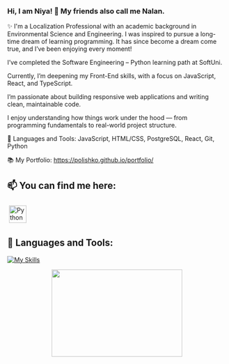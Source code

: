 ### Hi, I am Niya! 👋 My friends also call me Nalan.

✨ I'm a Localization Professional with an academic background in Environmental Science and Engineering.
I was inspired to pursue a long-time dream of learning programming. It has since become a dream come true, and I’ve been enjoying every moment!

I’ve completed the Software Engineering – Python learning path at SoftUni.

Currently, I’m deepening my Front-End skills, with a focus on JavaScript, React, and TypeScript.

I’m passionate about building responsive web applications and writing clean, maintainable code.

I enjoy understanding how things work under the hood — from programming fundamentals to real-world project structure.

🧰 Languages and Tools:
JavaScript, HTML/CSS, PostgreSQL, React, Git, Python

📚 My Portfolio: https://polishko.github.io/portfolio/

## 📫 You can find me here: <p>

<link
  rel="stylesheet"
  href="https://cdn.jsdelivr.net/gh/dheereshagrwal/colored-icons@master/ci.min.css"
/>

 <a href="https://www.linkedin.com/in/niya-mateeva-yondzhju-phd/" target="_blank" rel="noopener noreferrer"> <img src="https://cdn.jsdelivr.net/npm/simple-icons@v3/icons/linkedin.svg" alt="Python" height="40" style="vertical-align:top; margin:4px"></a>
 
 ## 🧰 Languages and Tools:
[![My Skills](https://skillicons.dev/icons?i=py,js,react,postgres,regex,vscode,github,html,css,sass,ts)](https://skillicons.dev)
  
<p align="center">
  <img width="300" height="200" src="https://github-readme-stats.vercel.app/api/top-langs/?username=Polishko&theme=vision-friendly-dark">
</p>

